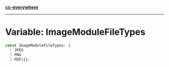 [**cc-everywhere**](../../../../../index.md)

***

# Variable: ImageModuleFileTypes

```ts
const ImageModuleFileTypes: (
  | JPEG
  | PNG
  | PDF)[];
```
